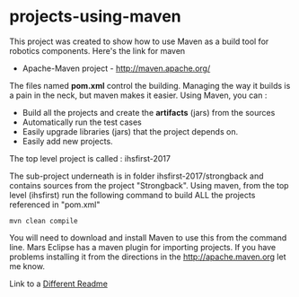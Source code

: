 # projects-using-maven

This project was created to show how to use Maven as a build tool for robotics components.  Here's the link for maven
  * Apache-Maven project - http://maven.apache.org/
  
The files named __pom.xml__ control the building.  Managing the way it builds is a pain in the neck, but maven makes it easier.  Using Maven, you can : 
  * Build all the projects and create the __artifacts__ (jars) from the sources 
  * Automatically run the test cases
  * Easily upgrade libraries (jars) that the project depends on.
  * Easily add new projects.
  
  
The top level project is called : ihsfirst-2017

The sub-project underneath is in folder ihsfirst-2017/strongback and contains sources from the project "Strongback".
Using maven, from the top level (ihsfirst) run the following command to build ALL the projects referenced in "pom.xml"
```
mvn clean compile
```

You will need to download and install Maven to use this from the command line.  Mars Eclipse has a 
maven plugin for importing projects.  If you have problems installing it from the directions in the http://apache.maven.org 
let me know.



Link to a [Different Readme][altreadme]

[altreadme]: strongback/README.md
